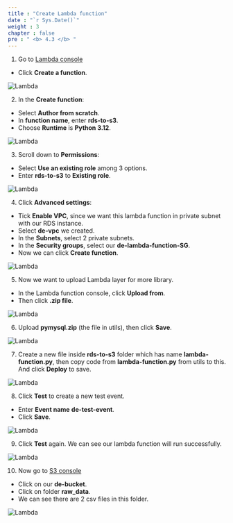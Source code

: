 ```yaml
---
title : "Create Lambda function"
date : "`r Sys.Date()`"
weight : 3
chapter : false
pre : " <b> 4.3 </b> "
---
```



1. Go to [Lambda console](https://console.aws.amazon.com/lambda/home)
  + Click **Create a function**.

![Lambda](/images/4.datastorage/09-create_lambda_function.png)

2. In the **Create function**:
  + Select **Author from scratch**.
  + In **function name**, enter **rds-to-s3**.
  + Choose **Runtime** is **Python 3.12**.

![Lambda](/images/4.datastorage/10-choose_function_type.png)

3. Scroll down to **Permissions**:
  + Select **Use an existing role** among 3 options.
  + Enter **rds-to-s3** to **Existing role**.

![Lambda](/images/4.datastorage/11-choose_permissions.png)

4. Click **Advanced settings**:
  + Tick **Enable VPC**, since we want this lambda function in private subnet with our RDS instance.
  + Select **de-vpc** we created.
  + In the **Subnets**, select 2 private subnets.
  + In the **Security groups**, select our **de-lambda-function-SG**.
  + Now we can click **Create function**.

![Lambda](/images/4.datastorage/16-choose_VPC_for_lambda.png)

5. Now we want to upload Lambda layer for more library.
  + In the Lambda function console, click **Upload from**.
  + Then click **.zip file**.

![Lambda](/images/4.datastorage/12-upload_lambda_layers.png)

6. Upload **pymysql.zip** (the file in utils), then click **Save**.

![Lambda](/images/4.datastorage/13-upload_pymysql.png)

7. Create a new file inside **rds-to-s3** folder which has name **lambda-function.py**, then copy code from **lambda-function.py** from utils to this. And click **Deploy** to save.

![Lambda](/images/4.datastorage/14-code_lambda_function.png)

8. Click **Test** to create a new test event.
  + Enter **Event name** **de-test-event**.
  + Click **Save**.

![Lambda](/images/4.datastorage/15-create_test_event.png)

9. Click **Test** again. We can see our lambda function will run successfully.

![Lambda](/images/4.datastorage/17-run_lamda_function.png)

10. Now go to [S3 console](https://console.aws.amazon.com/s3/home)
  + Click on our **de-bucket**.
  + Click on folder **raw_data**.
  + We can see there are 2 csv files in this folder.

![Lambda](/images/4.datastorage/18-see_S3_bucket.png)